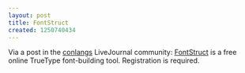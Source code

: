 ```yaml
---
layout: post
title: FontStruct
created: 1250740434
---
```

Via a post in the [conlangs](http://community.livejournal.com/conlangs/460424.html) LiveJournal community:  [FontStruct](http://fontstruct.fontshop.com/) is a free online TrueType font-building tool.  Registration is required.
